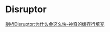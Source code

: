 # Disruptor

[剖析Disruptor:为什么会这么快-神奇的缓存行填充](http://blog.csdn.net/tenfyguo/article/details/24998465)
